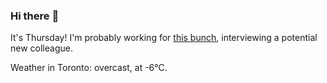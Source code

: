 ### Hi there :wave:

It's Thursday! I'm probably working for [this bunch](https://github.com/kohofinancial), interviewing a potential new colleague.

Weather in Toronto: overcast, at -6°C.
